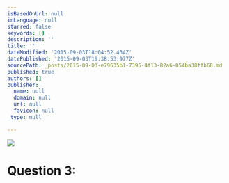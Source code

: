 ```yaml
---
isBasedOnUrl: null
inLanguage: null
starred: false
keywords: []
description: ''
title: ''
dateModified: '2015-09-03T18:04:52.434Z'
datePublished: '2015-09-03T19:38:53.977Z'
sourcePath: _posts/2015-09-03-e79635b1-7395-4f13-82a6-054ba38ffb68.md
published: true
authors: []
publisher:
  name: null
  domain: null
  url: null
  favicon: null
_type: null

---
```

![](https://the-grid-user-content.s3-us-west-2.amazonaws.com/4c457c2f-1743-4738-84b3-48ab141522f2.png)

# Question 3: